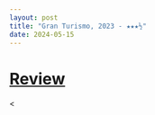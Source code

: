 ```yaml
---
layout: post
title: "Gran Turismo, 2023 - ★★★½"
date: 2024-05-15
---
```


# [Review](https://letterboxd.com/pavlesap/film/gran-turismo/)

<
